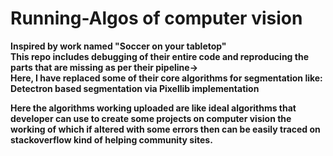 # Running-Algos of computer vision
<b>Inspired by work named "Soccer on your tabletop"</b><br/>
<b> This repo includes debugging of their entire code and reproducing the parts that are missing as per their pipeline-> <br/>
<b> Here, I have replaced some of their core algorithms for segmentation like: Detectron based segmentation via Pixellib implementation <br/>

Here the algorithms working uploaded are like ideal algorithms that developer can use to create some projects on computer vision the working of which if altered with some errors then can be easily traced on stackoverflow kind of helping community sites.<br/>

